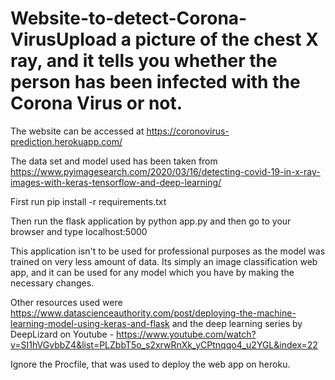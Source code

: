 # Website-to-detect-Corona-VirusUpload a picture of the chest X ray, and it tells you whether the person has been infected with the Corona Virus or not.

The website can be accessed at https://coronovirus-prediction.herokuapp.com/

The data set and model used has been taken from https://www.pyimagesearch.com/2020/03/16/detecting-covid-19-in-x-ray-images-with-keras-tensorflow-and-deep-learning/

First run pip install -r requirements.txt

Then run the flask application by python app.py and then go to your browser and type localhost:5000

This application isn't to be used for professional purposes as the model was trained on very less amount of data. Its simply an image classification web app, and it can be used for any model which you have by making the necessary changes.

Other resources used were https://www.datascienceauthority.com/post/deploying-the-machine-learning-model-using-keras-and-flask and the deep learning series by DeepLizard on Youtube - https://www.youtube.com/watch?v=SI1hVGvbbZ4&list=PLZbbT5o_s2xrwRnXk_yCPtnqqo4_u2YGL&index=22

Ignore the Procfile, that was used to deploy the web app on heroku.
